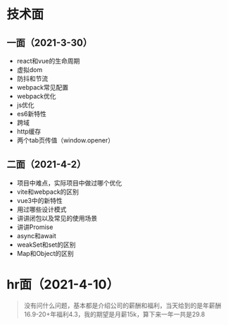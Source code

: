 <!--
 * @Author: zyxm5
 * @Date: 2021-03-23 06:34:03
 * @LastEditors: zyxm5
 * @LastEditTime: 2021-04-15 07:43:47
 * @Description: 
-->
# 技术面

## 一面（2021-3-30）

- react和vue的生命周期
- 虚拟dom
- 防抖和节流
- webpack常见配置
- webpack优化
- js优化
- es6新特性
- 跨域
- http缓存
- 两个tab页传值（window.opener）

## 二面（2021-4-2）

- 项目中难点，实际项目中做过哪个优化
- vite和webpack的区别
- vue3中的新特性
- 用过哪些设计模式
- 讲讲闭包以及常见的使用场景
- 讲讲Promise
- async和await
- weakSet和set的区别
- Map和Object的区别

# hr面（2021-4-10）

> 没有问什么问题，基本都是介绍公司的薪酬和福利，当天给到的是年薪酬16.9-20+年福利4.3，我的期望是月薪15k，算下来一年一共是29.8
